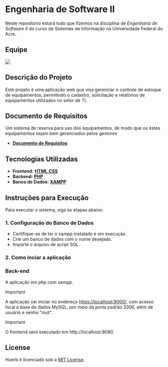 # Engenharia de Software II

Neste repositório estará tudo que fizemos na disciplina de *Engenharia de Software II* do curso de Sistemas de Informação na Universidade Federal do Acre.

## Equipe

<a href="https://github.com/sandr01/ENG2/graphs/contributors">
  <img src="https://contrib.rocks/image?repo=sandr01/ENG2" />
</a>


## Descrição do Projeto
Este projeto é uma aplicação web que visa gerenciar o controle de estoque de equipamentos, permitindo o cadastro, solicitação e relatórios de equipamentos utilizados no setor de TI.

## Documento de Requisitos 
Um sistema de reserva para uso dos equipamentos, de modo que  os  estes  equipamentos  sejam  bem  gerenciados  pelos  gestores
- **[Documento de Requisitos](https://github.com/sandr01/ENG2/blob/main/Files/Docs/Documento%20de%20Requisitos_finalENG2.pdf)**

## Tecnologias Utilizadas
- **Frontend:** **[HTML,CSS](https://https://pos-unipar.github.io/assets/files/aula-02-f7c6a1ceb251f2c96d891a3bb17790ee.pdf/)**
- **Backend:** **[PHP](https://www.php.net/downloads)**
- **Banco de Dados:** **[XAMPP](https://www.apachefriends.org/pt_br/download.html)**

## Instruções para Execução
Para executar o sistema, siga as etapas abaixo:

### 1. Configuração do Banco de Dados
- Certifique-se de ter o xampp instalado e em execução.
- Crie um banco de dados com o nome desejado.
- Importe o arquivo de script SQL.

### 2. Como inciar a aplicação

<h3>Back-end</h3>

A aplicação em php com xampp.

> [!IMPORTANT]
> A aplicação vai iniciar no endereço <https://localhost:9000/>, com acesso local a base de dados MySQL, por meio da porta padrão 3306, além de usuário e senha "root".

> [!IMPORTANT]
> O frontend será executado em http://localhost:8080.


## License
Huerb é licenciado sob a [MIT License](LICENSE).

